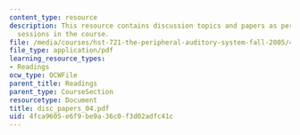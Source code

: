 ```yaml
---
content_type: resource
description: This resource contains discussion topics and papers as per the discussion
  sessions in the course.
file: /media/courses/hst-721-the-peripheral-auditory-system-fall-2005/4fca9605e6f9be9a36c0f3d02adfc41c_disc_papers_04.pdf
file_type: application/pdf
learning_resource_types:
- Readings
ocw_type: OCWFile
parent_title: Readings
parent_type: CourseSection
resourcetype: Document
title: disc_papers_04.pdf
uid: 4fca9605-e6f9-be9a-36c0-f3d02adfc41c
---
```

